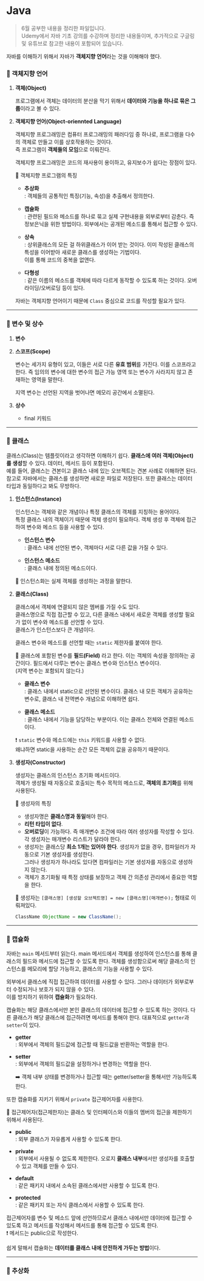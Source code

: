 # Java

> 6월 공부한 내용을 정리한 파일입니다.<br>
> Udemy에서 자바 기초 강의를 수강하며 정리한 내용들이며, 추가적으로 구글링 및 유튜브로 참고한 내용이 포함되어 있습니다.

자바를 이해하기 위해서 자바가 **객체지향 언어**라는 것을 이해해야 했다.

### 🔹 객체지향 언어

1. **객체(Object)**

   프로그램에서 객체는 데이터의 분산을 막기 위해서 **데이터와 기능을 하나로 묶은 그룹**이라고 볼 수 있다.

2. **객체지향 언어(Object-oriennted Language)**

   객체지향 프로그래밍은 컴퓨터 프로그래밍의 패러다임 중 하나로, 프로그램을 다수의 객체로 만들고 이를 상호작용하는 것이다.<br>
   즉 프로그램이 **객체들의 모임**으로 이뤄진다.

   객체지향 프로그래밍은 코드의 재사용이 용이하고, 유지보수가 쉽다는 장점이 있다.

   🔎 객체지향 프로그램의 특징

   - **추상화**<br>
     : 객체들의 공통적인 특징(기능, 속성)을 추출해서 정의한다.

   - **캡슐화**<br>
     : 관련된 필드와 메소드를 하나로 묶고 실제 구현내용을 외부로부터 감춘다. 즉 정보은닉을 위한 방법이다.
     외부에서는 공개된 메소드를 통해서 접근할 수 있다.

   - **상속**<br>
     : 상위클래스의 모든 걸 하위클래스가 이어 받는 것이다. 이미 작성된 클래스의 특성을 이어받아 새로운 클래스를 생성하는 기법이다.<br>
     이를 통해 코드의 중복을 없앤다.

   - **다형성**<br>
     : 같은 이름의 메소드를 객체에 따라 다르게 동작할 수 있도록 하는 것이다. 오버라이딩/오버로딩 등이 있다.

   자바는 객체지향 언어이기 때문에 `Class` 중심으로 코드를 작성할 필요가 있다.

---

### 🔹 변수 및 상수

1. **변수**

2. **스코프(Scope)**

   변수는 세가지 유형이 있고, 이들은 서로 다른 **유효 범위**를 가진다. 이를 스코프라고 한다. 즉 임의의 변수에 대한 변수의 접근 가능 영역 또는 변수가 사라지지 않고 존재하는 영역을 말한다.

   지역 변수는 선언된 지역을 벗어나면 메모리 공간에서 소멸된다.

3. **상수**

   - final 키워드

---

### 🔹 클래스

클래스(Class)는 템플릿이라고 생각하면 이해하기 쉽다. **클래스에 여러 객체(Object)를 생성**할 수 있다. 데이터, 메서드 등이 포함된다.<br>
예를 들어, 클래스는 견본이고 클래스 내에 있는 오브젝트는 견본 사례로 이해하면 된다.<br>
참고로 자바에서는 클래스를 생성하면 새로운 파일로 저장된다. 또한 클래스는 데이터 타입과 동일하다고 봐도 무방하다.

1. **인스턴스(Instance)**

   인스턴스는 객체와 같은 개념이나 특정 클래스의 객체를 지칭하는 용어이다.<br>
   특정 클래스 내의 객체이기 때문에 객체 생성이 필요하다. 객체 생성 후 객체에 접근하여 변수와 메소드 등을 사용할 수 있다.

   - **인스턴스 변수**<br>
     : 클래스 내에 선언된 변수, 객체마다 서로 다른 값을 가질 수 있다.

   - **인스턴스 메소드**<br>
     : 클래스 내에 정의된 메소드이다.

   🔎 인스턴스화는 실제 객체를 생성하는 과정을 말한다.

2. **클래스(Class)**

   클래스에서 객체에 연결되지 않은 멤버를 가질 수도 있다.<br>
   클래스명으로 직접 접근할 수 있고, 다른 클래스 내에서 새로운 객체를 생성할 필요가 없이 변수와 메소드를 선언할 수 있다.<br>
   클래스가 인스턴스보다 큰 개념이다.

   클래스 변수와 메소드를 선언할 때는 `static` 제한자를 붙여야 한다.

   🔎 클래스에 포함된 변수를 **필드(Field)** 라고 한다. 이는 객체의 속성을 정의하는 공간이다. 필드에서 다루는 변수는 클래스 변수와 인스턴스 변수이다.<br>
   (지역 변수는 포함되지 않는다.)

   - **클래스 변수**<br>
     : 클래스 내에서 static으로 선언된 변수이다. 클래스 내 모든 객체가 공유하는 변수로, 클래스 내 전역변수 개념으로 이해하면 쉽다.

   - **클래스 메소드**<br>
     : 클래스 내에서 기능을 담당하는 부분이다. 이는 클래스 전체와 연결된 메소드이다.

   ❗ `static` 변수와 메소드에는 `this` 키워드를 사용할 수 없다.<br>
   왜냐하면 static을 사용하는 순간 모든 객체의 값을 공유하기 때문이다.

3. **생성자(Constructor)**

   생성자는 클래스의 인스턴스 초기화 메서드이다.<br>
   객체가 생성될 때 자동으로 호출되는 특수 목적의 메소드로, **객체의 초기화**를 위해 사용된다.

   🔎 생성자의 특징

   - 생성자명은 **클래스명과 동일**해야 한다.
   - **리턴 타입이 없다**.
   - **오버로딩**이 가능하다. 즉 매개변수 조건에 따라 여러 생성자를 작성할 수 있다.<br>
     각 생성자는 매개변수 리스트가 달라야 한다.
   - 생성자는 클래스당 **최소 1개는 있어야 한다**. 생성자가 없을 경우, 컴파일러가 자동으로 기본 생성자를 생성한다.<br>
     그러나 생성자가 하나라도 있다면 컴파일러는 기본 생성자를 자동으로 생성하지 않는다.
   - 객체가 초기화될 때 특정 상태를 보장하고 객체 간 의존성 관리에서 중요한 역할을 한다.

   🔎 생성자는 `[클래스명] [생성할 오브젝트명] = new [클래스명](매개변수);` 형태로 이뤄져있다.

   ```java
   ClassName ObjectName = new ClassName();
   ```

---

### 🔹 캡슐화

자바는 `main` 메서드부터 읽는다. main 메서드에서 객체를 생성하여 인스턴스를 통해 클래스의 필드와 메서드에 접근할 수 있도록 한다.
객체를 생성함으로써 해당 클래스의 인스턴스를 메모리에 할당 가능하고, 클래스의 기능을 사용할 수 있다.

외부에서 클래스에 직접 접근하여 데이터를 사용할 수 있다. 그러나 데이터가 외부로부터 수정되거나 보호가 되지 않을 수 있다.<br>
이를 방지하기 위하여 **캡슐화**가 필요하다.

캡슐화는 해당 클래스에서만 본인 클래스의 데이터에 접근할 수 있도록 하는 것이다. 다른 클래스가 해당 클래스에 접근하려면 메서드를 통해야 한다. 대표적으로 `getter`과 `setter`이 있다.

- **getter**<br>
  : 외부에서 객체의 필드값에 접근할 때 필드값을 반환하는 역할을 한다.
- **setter**<br>
  : 외부에서 객체의 필드값을 설정하거나 변경하는 역할을 한다.

  ➡️ 객체 내부 상태를 변경하거나 접근할 때는 getter/setter을 통해서만 가능하도록 한다.

또한 캡슐화를 지키기 위해서 `private` 접근제어자를 사용한다.

📍 접근제어자(접근제한자)는 클래스 및 인터페이스와 이들의 멤버의 접근을 제한하기 위해서 사용된다.

- **public**<br>
  : 외부 클래스가 자유롭게 사용할 수 있도록 한다.

- **private**<br>
  : 외부에서 사용될 수 없도록 제한한다. 오로지 **클래스 내부**에서만 생성자를 호출할 수 있고 객체를 만들 수 있다.

- **default**<br>
  : 같은 패키지 내에서 소속된 클래스에서만 사용할 수 있도록 한다.

- **protected**<br>
  : 같은 패키지 또는 자식 클래스에서 사용할 수 있도록 한다.

접근제어자를 변수 및 메소드 앞에 선언하므로서 클래스 내에서만 데이터에 접근할 수 있도록 하고 메서드를 작성해서 메서드를 통해 접근할 수 있도록 한다.<br>
❗ 메서드는 public으로 작성한다.

쉽게 말해서 캡슐화는 **데이터를 클래스 내에 안전하게 가두는 방법**이다.

---

### 🔹 추상화
